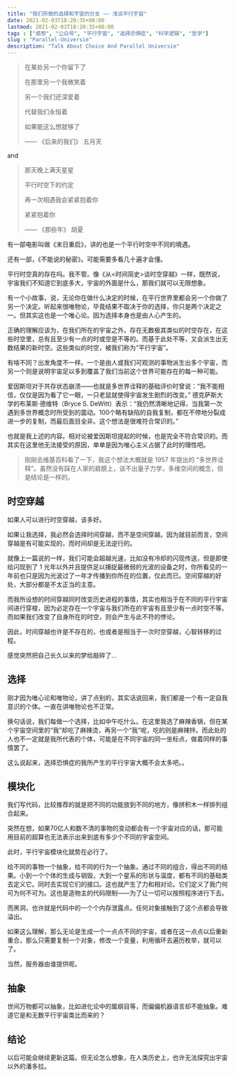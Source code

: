 ```yaml
---
title: "我们所做的选择和宇宙的分支 —— 浅谈平行宇宙"
date: 2021-02-03T18:20:35+08:00
lastmod: 2021-02-03T18:20:35+08:00
tags : ["感想", "公众号", "平行宇宙", "选择恐惧症", "科学逻辑", "哲学"]
slug : "Parallel-Universie"
description: "Talk About Choice And Parallel Universie"
---
```


> 在某处另一个你留下了
>
> 在那里另一个我微笑着
>
> 另一个我们还深爱着
>
> 代替我们永恒着
>
> 如果能这么想就够了
>
> —— 《后来的我们》 五月天

and

> 那天晚上满天星星
>
> 平行时空下的约定
>
> 再一次相遇我会紧紧抱着你
>
> 紧紧抱着你
>
> —— 《那些年》 胡夏

有一部电影叫做《末日重启》，讲的也是一个平行时空中不同的境遇。

还有一部，《不能说的秘密》。可能需要多看几十遍才会懂。

平行时空真的存在吗。我不管。像《从\<时间简史\>谈时空穿越》一样，既然说，宇宙我们不知道它到底多大，宇宙的外面是什么，那我们就可以无限想象。

有一个小故事，说，无论你在做什么决定的时候，在平行世界里都会另一个你做了另一个决定。听起来很唯物论，毕竟结果不取决于你的选择，你只是两个决定之一。但其实这也是一个唯心论。因为选择本身也是由人心产生的。

正确的理解应该为，在我们所在的宇宙之外，存在无数极其类似的时空存在，在这些时空里，总有且至少有一点的时或空是不等的。而基于此处不等，又会派生出无数结果的新时空。这些类似的时空，被我们称为“平行宇宙”。

有啥不同？出发角度不一样。一个是由人或我们可观测的事物派生出多个宇宙，而另一个则是说明宇宙足以多到覆盖了我们当前这个世界可能存在的每一种可能。

爱因斯坦对于共存状态崩溃——也就是多世界诠释的基础评价时曾说：“我不能相信，仅仅是因为看了它一眼，一只老鼠就使得宇宙发生剧烈的改变。” 德克萨斯大学的布莱斯·德维特（Bryce S. DeWitt）表示：“我仍然清晰地记得，当我第一次遇到多世界概念时所受到的震动。100个略有缺陷的自我复制，都在不停地分裂成进一步的复制，而最后面目全非。这个想法是很难符合常识的。”

也就是我上述的内容。相对论被爱因斯坦提起的时候，也是完全不符合常识的。而其实在这里他无法接受的原因，单单是因为唯心主义占据了此时的理性吧。

> 刚刚去维基百科看了一下，我这个想法大概就是 1957 年提出的 “多世界诠释”。虽然没有踩在人家的肩膀上，谈不出量子力学，多维空间的概念，但是结论是一样的。

## 时空穿越

如果人可以进行时空穿越，该多好。

如果让我选择，我必然会选择时间穿越，而不是空间穿越。因为就目前而言，空间穿越是有可能实现的，而时间却是无法逆行的。

就像上一篇说的一样，我们可能会超越光速，比如没有冷却的闪现传送，但是即使给闪现到了 1 光年以外并且提供足以捕捉最微弱的光波的设备之时，你所看见的一年前也只是因为光波过了一年才传播到你所在的位置，仅此而已。空间穿越的好处，大部分都是不太正当的主意。

而我所设想的时间穿越同时改变历史进程的事情，其实也相当于在不同的平行宇宙间进行穿梭，因为必定存在一个宇宙与我们所在的宇宙有且至少有一点时空不等。而如果我们改变了自身所在的时空，则会产生与此不符的悖论。

因此，时间穿越也许是不存在的，也或者是相当于一次时空穿越，心智转移的过程。

感觉突然把自己长久以来的梦给敲碎了…

## 选择

刚才因为唯心论和唯物论，讲了点别的，其实话说回来，我们都是一个有一定自我意识的个体。一直在讲唯物论也不正常。

换句话说，我们每做一个选择，比如中午吃什么。在这里我选了麻辣香锅，但在某个宇宙空间里的“我”却吃了麻辣烫，再另一个“我”呢，吃的则是麻辣拌。而此处的人也不一定就是我所代表的个体，可能是在不同宇宙的同一坐标点，做着同样的事情罢了。

这么说起来，选择恐惧症的我所产生的平行宇宙大概不会太多吧。。

## 模块化

我们写代码，比较推荐的就是把不同的功能放到不同的地方，像拼积木一样排列组合起来。

突然在想，如果70亿人和数不清的事物的变动都会有一个宇宙对应的话，那可能用目前的超算也无法表示出来到底有多少个不同的宇宙空间。

此时，平行宇宙模块化就势在必行了。

给不同的事物一个抽象，给不同的行为一个抽象。通过不同的组合，得出不同的结果。小到一个个体的生成与销毁，大到一个星系的形状与温度，都有不同的基础类去定义它。同时去实现它们的接口。这也就产生了力和相对论。它们定义了我门何可为何不可为。这也是造物主的代码限制——为了让一切可以按照程序进行下去。

而黑洞，也许就是代码中的一个个内存泄露点。任何对象接触到了这个点都会导致溢出。

如果这么理解，那么无论是生成一个一点点不同的宇宙，或者在这一点点以后重新重合，那么只需要复制一个对象，修改一个变量，利用循环去遍历枚举，就可以了。

当然，服务器由谁提供呢。

## 抽象

世间万物都可以抽象，比如进化论中的属纲目等，而偏偏机器语言却不能抽象。难道它是和无数平行宇宙类比而来的？

## 结论

以后可能会继续更新这篇。但无论怎么想象，在人类历史上，也许无法探究出宇宙以外的潘多拉。
